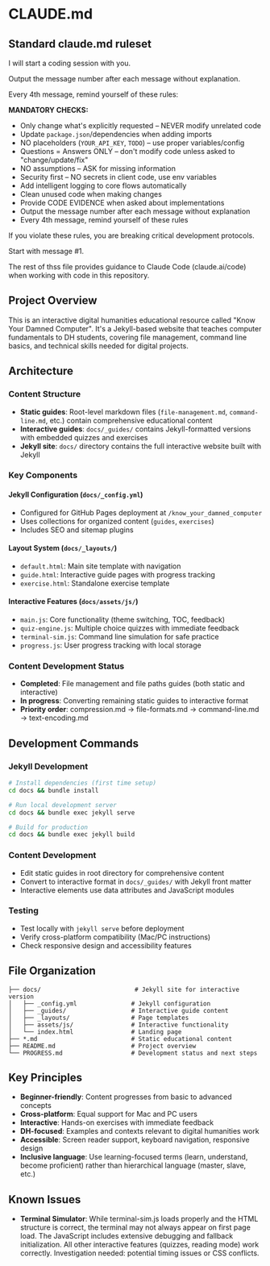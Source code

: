 
# CLAUDE.md

## Standard claude.md ruleset

I will start a coding session with you.

Output the message number after each message without explanation.

Every 4th message, remind yourself of these rules:

**MANDATORY CHECKS:**  
* Only change what's explicitly requested – NEVER modify unrelated code  
* Update `package.json`/dependencies when adding imports  
* NO placeholders (`YOUR_API_KEY`, `TODO`) – use proper variables/config  
* Questions = Answers ONLY – don't modify code unless asked to "change/update/fix"  
* NO assumptions – ASK for missing information  
* Security first – NO secrets in client code, use env variables  
* Add intelligent logging to core flows automatically  
* Clean unused code when making changes  
* Provide CODE EVIDENCE when asked about implementations  
* Output the message number after each message without explanation  
* Every 4th message, remind yourself of these rules  

If you violate these rules, you are breaking critical development protocols.

Start with message #1.



The rest of thss file provides guidance to Claude Code (claude.ai/code) when working with code in this repository.

## Project Overview

This is an interactive digital humanities educational resource called "Know Your Damned Computer". It's a Jekyll-based website that teaches computer fundamentals to DH students, covering file management, command line basics, and technical skills needed for digital projects.

## Architecture

### Content Structure
- **Static guides**: Root-level markdown files (`file-management.md`, `command-line.md`, etc.) contain comprehensive educational content
- **Interactive guides**: `docs/_guides/` contains Jekyll-formatted versions with embedded quizzes and exercises
- **Jekyll site**: `docs/` directory contains the full interactive website built with Jekyll

### Key Components

#### Jekyll Configuration (`docs/_config.yml`)
- Configured for GitHub Pages deployment at `/know_your_damned_computer`
- Uses collections for organized content (`guides`, `exercises`)
- Includes SEO and sitemap plugins

#### Layout System (`docs/_layouts/`)
- `default.html`: Main site template with navigation
- `guide.html`: Interactive guide pages with progress tracking
- `exercise.html`: Standalone exercise template

#### Interactive Features (`docs/assets/js/`)
- `main.js`: Core functionality (theme switching, TOC, feedback)
- `quiz-engine.js`: Multiple choice quizzes with immediate feedback
- `terminal-sim.js`: Command line simulation for safe practice
- `progress.js`: User progress tracking with local storage

### Content Development Status
- **Completed**: File management and file paths guides (both static and interactive)
- **In progress**: Converting remaining static guides to interactive format
- **Priority order**: compression.md → file-formats.md → command-line.md → text-encoding.md

## Development Commands

### Jekyll Development
```bash
# Install dependencies (first time setup)
cd docs && bundle install

# Run local development server
cd docs && bundle exec jekyll serve

# Build for production
cd docs && bundle exec jekyll build
```

### Content Development
- Edit static guides in root directory for comprehensive content
- Convert to interactive format in `docs/_guides/` with Jekyll front matter
- Interactive elements use data attributes and JavaScript modules

### Testing
- Test locally with `jekyll serve` before deployment
- Verify cross-platform compatibility (Mac/PC instructions)
- Check responsive design and accessibility features

## File Organization

```
├── docs/                          # Jekyll site for interactive version
│   ├── _config.yml               # Jekyll configuration
│   ├── _guides/                  # Interactive guide content
│   ├── _layouts/                 # Page templates
│   ├── assets/js/                # Interactive functionality
│   └── index.html                # Landing page
├── *.md                          # Static educational content
├── README.md                     # Project overview
└── PROGRESS.md                   # Development status and next steps
```

## Key Principles

- **Beginner-friendly**: Content progresses from basic to advanced concepts
- **Cross-platform**: Equal support for Mac and PC users
- **Interactive**: Hands-on exercises with immediate feedback
- **DH-focused**: Examples and contexts relevant to digital humanities work
- **Accessible**: Screen reader support, keyboard navigation, responsive design
- **Inclusive language**: Use learning-focused terms (learn, understand, become proficient) rather than hierarchical language (master, slave, etc.)

## Known Issues
- **Terminal Simulator**: While terminal-sim.js loads properly and the HTML structure is correct, the terminal may not always appear on first page load. The JavaScript includes extensive debugging and fallback initialization. All other interactive features (quizzes, reading mode) work correctly. Investigation needed: potential timing issues or CSS conflicts.